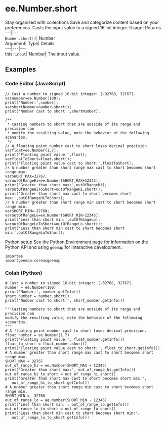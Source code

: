  
#  ee.Number.short 
Stay organized with collections  Save and categorize content based on your preferences. 
Casts the input value to a signed 16-bit integer. Usage| Returns  
---|---  
`Number.short()`| Number  
Argument| Type| Details  
---|---|---  
this: `input`| Number| The input value.  
## Examples
### Code Editor (JavaScript)
```
// Cast a number to signed 16-bit integer: [-32768, 32767].
varnumber=ee.Number(100);
print('Number:',number);
varshortNumber=number.short();
print('Number cast to short:',shortNumber);

/**
 * Casting numbers to short that are outside of its range and precision can
 * modify the resulting value, note the behavior of the following scenarios.
 */
// A floating point number cast to short loses decimal precision.
varfloat=ee.Number(1.7);
print('Floating point value:',float);
varfloatToShort=float.short();
print('Floating point value cast to short:',floatToShort);
// A number greater than short range max cast to short becomes short range max.
varSHORT_MAX=32767;
varoutOfRangeHi=ee.Number(SHORT_MAX+12345);
print('Greater than short max:',outOfRangeHi);
varoutOfRangeHiToShort=outOfRangeHi.short();
print('Greater than short max cast to short becomes short max:',outOfRangeHiToShort);
// A number greater than short range min cast to short becomes short range min.
varSHORT_MIN=-32768;
varoutOfRangeLo=ee.Number(SHORT_MIN-12345);
print('Less than short min:',outOfRangeLo);
varoutOfRangeLoToShort=outOfRangeLo.short();
print('Less than short min cast to short becomes short min:',outOfRangeLoToShort);
```

Python setup
See the [ Python Environment](https://developers.google.com/earth-engine/guides/python_install) page for information on the Python API and using `geemap` for interactive development.
```
importee
importgeemap.coreasgeemap
```

### Colab (Python)
```
# Cast a number to signed 16-bit integer: [-32768, 32767].
number = ee.Number(100)
print('Number:', number.getInfo())
short_number = number.short()
print('Number cast to short:', short_number.getInfo())

"""Casting numbers to short that are outside of its range and precision can
modify the resulting value, note the behavior of the following scenarios.
"""
# A floating point number cast to short loses decimal precision.
float_number = ee.Number(1.7)
print('Floating point value:', float_number.getInfo())
float_to_short = float_number.short()
print('Floating point value cast to short:', float_to_short.getInfo())
# A number greater than short range max cast to short becomes short range max.
SHORT_MAX = 32767
out_of_range_hi = ee.Number(SHORT_MAX + 12345)
print('Greater than short max:', out_of_range_hi.getInfo())
out_of_range_hi_to_short = out_of_range_hi.short()
print('Greater than short max cast to short becomes short max:',
   out_of_range_hi_to_short.getInfo())
# A number greater than short range min cast to short becomes short range min.
SHORT_MIN = -32768
out_of_range_lo = ee.Number(SHORT_MIN - 12345)
print('Less than short min:', out_of_range_lo.getInfo())
out_of_range_lo_to_short = out_of_range_lo.short()
print('Less than short min cast to short becomes short min:',
   out_of_range_lo_to_short.getInfo())
```

